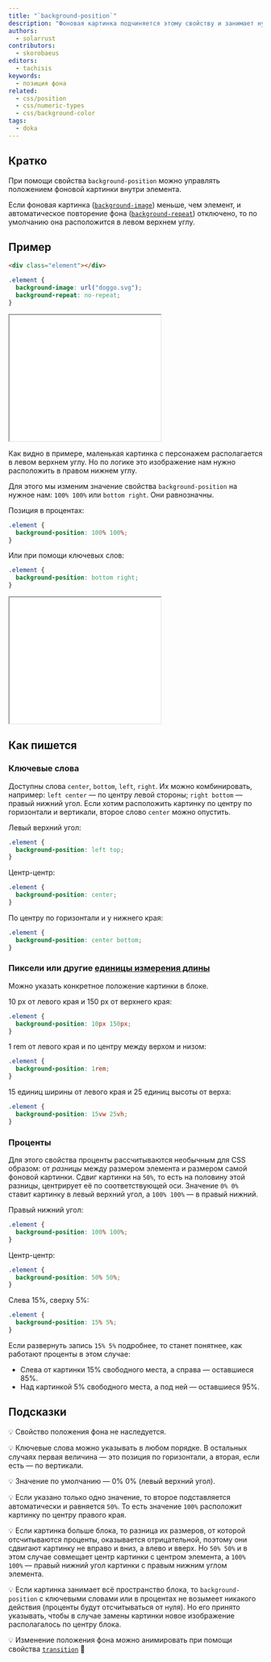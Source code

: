 ```yaml
---
title: "`background-position`"
description: "Фоновая картинка подчиняется этому свойству и занимает нужную позицию."
authors:
  - solarrust
contributors:
  - skorobaeus
editors:
  - tachisis
keywords:
  - позиция фона
related:
  - css/position
  - css/numeric-types
  - css/background-color
tags:
  - doka
---
```


## Кратко

При помощи свойства `background-position` можно управлять положением фоновой картинки внутри элемента.

Если фоновая картинка ([`background-image`](/css/background-image/)) меньше, чем элемент, и автоматическое повторение фона ([`background-repeat`](/css/background-repeat/)) отключено, то по умолчанию она расположится в левом верхнем углу.

## Пример

```html
<div class="element"></div>
```

```css
.element {
  background-image: url("doggo.svg");
  background-repeat: no-repeat;
}
```

<iframe title="Положение фоновой картинки" src="demos/not-positioned/" height="250"></iframe>

Как видно в примере, маленькая картинка с персонажем располагается в левом верхнем углу. Но по логике это изображение нам нужно расположить в правом нижнем углу.

Для этого мы изменим значение свойства `background-position` на нужное нам: `100% 100%` или `bottom right`. Они равнозначны.

Позиция в процентах:

```css
.element {
  background-position: 100% 100%;
}
```

Или при помощи ключевых слов:

```css
.element {
  background-position: bottom right;
}
```

<iframe title="Положение фоновой картинки" src="demos/positioned/" height="250"></iframe>

## Как пишется

### Ключевые слова

Доступны слова `center`, `bottom`, `left`, `right`. Их можно комбинировать, например: `left center` — по центру левой стороны; `right bottom` — правый нижний угол. Если хотим расположить картинку по центру по горизонтали и вертикали, второе слово `center` можно опустить.

Левый верхний угол:

```css
.element {
  background-position: left top;
}
```

Центр-центр:

```css
.element {
  background-position: center;
}
```

По центру по горизонтали и у нижнего края:

```css
.element {
  background-position: center bottom;
}
```

### Пиксели или другие [единицы измерения длины](/css/numeric-types/#edinicy-izmereniya-dliny-ili-rasstoyaniya)

Можно указать конкретное положение картинки в блоке.

10 px от левого края и 150 px от верхнего края:

```css
.element {
  background-position: 10px 150px;
}
```

1 rem от левого края и по центру между верхом и низом:

```css
.element {
  background-position: 1rem;
}
```

15 единиц ширины от левого края и 25 единиц высоты от верха:

```css
.element {
  background-position: 15vw 25vh;
}
```
### Проценты

Для этого свойства проценты рассчитываются необычным для CSS образом: от _разницы_ между размером элемента и размером самой фоновой картинки. Сдвиг картинки на `50%`, то есть на половину этой разницы, центрирует её по соответствующей оси. Значение `0% 0%` ставит картинку в левый верхний угол, а `100% 100%` — в правый нижний.

Правый нижний угол:

```css
.element {
  background-position: 100% 100%;
}
```

Центр-центр:

```css
.element {
  background-position: 50% 50%;
}
```

Слева 15%, сверху 5%:

```css
.element {
  background-position: 15% 5%;
}
```

Если развернуть запись `15% 5%` подробнее, то станет понятнее, как работают проценты в этом случае:

- Слева от картинки 15% свободного места, а справа — оставшиеся 85%.
- Над картинкой 5% свободного места, а под ней — оставшиеся 95%.

## Подсказки

💡 Свойство положения фона не наследуется.

💡 Ключевые слова можно указывать в любом порядке. В остальных случаях первая величина — это позиция по горизонтали, а вторая, если есть — по вертикали.

💡 Значение по умолчанию — 0% 0% (левый верхний угол).

💡 Если указано только одно значение, то второе подставляется автоматически и равняется `50%`. То есть значение `100%` расположит картинку по центру правого края.

💡 Если картинка больше блока, то разница их размеров, от которой отсчитываются проценты, оказывается отрицательной, поэтому они сдвигают картинку не вправо и вниз, а влево и вверх. Но `50% 50%` и в этом случае совмещает центр картинки с центром элемента, а `100% 100%` — правый нижний угол картинки с правым нижним углом элемента.

💡 Если картинка занимает всё пространство блока, то `background-position` с ключевыми словами или в процентах не возымеет никакого действия (проценты будут отсчитываться от нуля). Но его принято указывать, чтобы в случае замены картинки новое изображение располагалось по центру блока.

💡 Изменение положения фона можно анимировать при помощи свойства [`transition`](/css/transition/) 🥳

